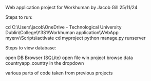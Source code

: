 Web application project for Workhuman by Jacob Gill 25/11/24

Steps to run:

cd C:\Users\jacob\OneDrive - Technological University Dublin\College\Y3S1\Workhuman application\WebApp
myenv\Scripts\activate
cd myproject
python manage.py runserver

Steps to view database:

open DB Browser (SQLite)
open file win project
browse data
countryapp_country in the dropdown

various parts of code taken from previous projects